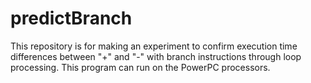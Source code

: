 # predictBranch
This repository is for making an experiment to confirm execution time differences between "+" and "-" with branch instructions through loop processing. This program can run on the PowerPC processors.
